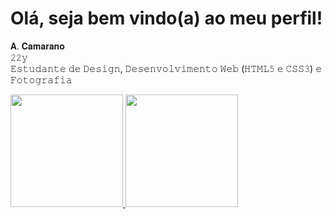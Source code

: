 # Olá, seja bem  vindo(a) ao meu perfil!
𝐀. 𝐂𝐚𝐦𝐚𝐫𝐚𝐧𝐨<br>
𝟸𝟸𝚢<br>
𝙴𝚜𝚝𝚞𝚍𝚊𝚗𝚝𝚎 𝚍𝚎 𝙳𝚎𝚜𝚒𝚐𝚗, 𝙳𝚎𝚜𝚎𝚗𝚟𝚘𝚕𝚟𝚒𝚖𝚎𝚗𝚝𝚘 𝚆𝚎𝚋 (𝙷𝚃𝙼𝙻𝟻 𝚎 𝙲𝚂𝚂𝟹) 𝚎 𝙵𝚘𝚝𝚘𝚐𝚛𝚊𝚏𝚒𝚊<br>

<div>
  <a href="https://github.com/eaecamarano">
  <img height="180em" src="https://github-readme-stats.vercel.app/api?username=eaecamarano&show_icons=true&theme=dracula&include_all_commits=true&count_private=true"/>
  <img height="180em" src="https://github-readme-stats.vercel.app/api/top-langs/?username=eaecamarano&layout=compact&langs_count=7&theme=dracula"/>
</div>
